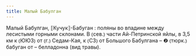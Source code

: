 ```yaml
---
title: Малый Бабулган
---
```


Малый Бабулган, ⟦Кучук⟧-Бабуган
: поляны во впадине между лесистыми горными склонами. В ⦅сев.⦆ части Ай-Петринской яйлы, в 3,5 км к ⦅ЮЮЗ⦆ от ⦅г.⦆ Седам-Кая, к ⦅СЗ⦆ от Большого Бабулгана – ❷ ⦅тюрк.⦆ бабуган от – белладонна (вид травы).
